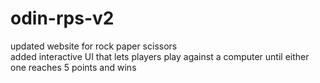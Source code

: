 # odin-rps-v2 <br>
updated website for rock paper scissors <br>
added interactive UI that lets players play against a computer until either one reaches 5 points and wins
